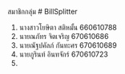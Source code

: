 สมาชิกกลุ่ม # BillSplitter
1. นางสาวโยษิตา สติหมั้น 660610788
2. นายณภัทร จิตเจริญ 670610686
3. นายณัฐปคัลภ์ กันทะศร 670610689
4. นายภูรินท์ อินทจักร์ 670610723
5.
